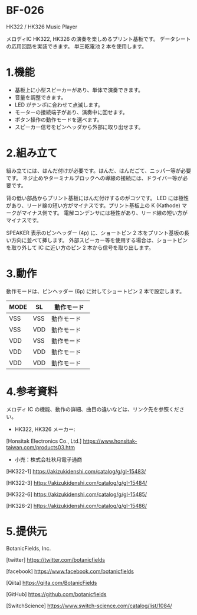 # BF-026

HK322 / HK326 Music Player

メロディIC HK322, HK326 の演奏を楽しめるプリント基板です。
データシートの応用回路を実装できます。
単三乾電池 2 本を使用します。

# 1.機能

- 基板上に小型スピーカーがあり、単体で演奏できます。
- 音量を調整できます。
- LED がテンポに合わせて点滅します。
- モーターの接続端子があり、演奏中に回せます。
- ボタン操作の動作モードを選べます。
- スピーカー信号をピンヘッダから外部に取り出せます。

# 2.組み立て

組み立てには、はんだ付けが必要です。はんだ、はんだごて、ニッパー等が必要です。
ネジ止めやターミナルブロックへの導線の接続には、ドライバー等が必要です。

背の低い部品からプリント基板にはんだ付けするのがコツです。
LED には極性があり、リード線の短い方がマイナスです。プリント基板上の K (Kathode) マークがマイナス側です。
電解コンデンサには極性があり、リード線の短い方がマイナスです。

SPEAKER 表示のピンヘッダー (4p) に、ショートピン 2 本をプリント基板の長い方向に並べて挿します。
外部スピーカー等を使用する場合は、ショートピンを取り外して IC に近い方のピン 2 本から信号を取り出します。

# 3.動作

動作モードは、ピンヘッダー (6p) に対してショートピン 2 本で設定します。


| MODE | SL | 動作モード　|
|--|--|--|
| VSS | VSS | 動作モード　|
| VSS | VDD | 動作モード　|
| VDD | VSS | 動作モード　|
| VDD | VDD | 動作モード　|
| VDD | VDD | 動作モード　|







# 4.参考資料

メロディ IC の機能、動作の詳細、曲目の違いなどは、リンク先を参照ください。

- HK322, HK326 メーカー:

[Honsitak Electronics Co., Ltd.] https://www.honsitak-taiwan.com/products03.htm

- 小売：株式会社秋月電子通商

[HK322-1] https://akizukidenshi.com/catalog/g/gI-15483/

[HK322-3] https://akizukidenshi.com/catalog/g/gI-15484/

[HK322-6] https://akizukidenshi.com/catalog/g/gI-15485/

[HK326-2] https://akizukidenshi.com/catalog/g/gI-15486/


# 5.提供元

BotanicFields, Inc.

[twitter] https://twitter.com/botanicfields

[facebook] https://www.facebook.com/botanicfields

[Qiita] https://qiita.com/BotanicFields

[GitHub] https://github.com/botanicfields

[SwitchScience] https://www.switch-science.com/catalog/list/1084/
